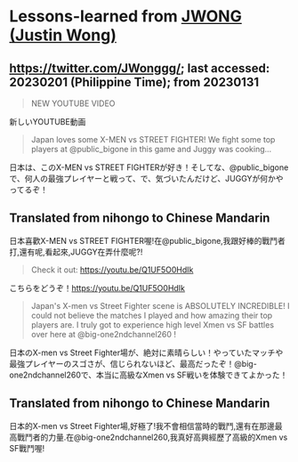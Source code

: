 # Lessons-learned from [JWONG (Justin Wong)](https://twitter.com/JWonggg?ref_src=twsrc%5Egoogle%7Ctwcamp%5Eserp%7Ctwgr%5Eauthor)

## https://twitter.com/JWonggg/; last accessed: 20230201 (Philippine Time); from 20230131

> NEW YOUTUBE VIDEO

新しいYOUTUBE動画

> Japan loves some X-MEN vs STREET FIGHTER! We fight some top players at @public_bigone in this game and Juggy was cooking...

日本は、このX-MEN vs STREET FIGHTERが好き！そしてな、@public_bigoneで、何人の最強プレイヤーと戦って、で、気づいたんだけど、JUGGYが何かやってるぞ！

## Translated from nihongo to Chinese Mandarin

日本喜歡X-MEN vs STREET FIGHTER喔!在@public_bigone,我跟好棒的戰鬥者打,還有呢,看起來,JUGGY在弄什麼呢?!

> Check it out: https://youtu.be/Q1UF5O0HdIk

こちらをどうぞ！https://youtu.be/Q1UF5O0HdIk

> Japan's X-men vs Street Fighter scene is ABSOLUTELY INCREDIBLE! I could not believe the matches I played and how amazing their top players are. I truly got to experience high level Xmen vs SF battles over here at @big-one2ndchannel260 !

日本のX-men vs Street Fighter場が、絶対に素晴らしい！やっていたマッチや最強プレイヤーのスゴさが、信じられないほど、最高だったぞ！@big-one2ndchannel260で、本当に高級なXmen vs SF戦いを体験できてよかった！

## Translated from nihongo to Chinese Mandarin

日本的X-men vs Street Fighter場,好極了!我不會相信當時的戰鬥,還有在那邊最高戰鬥者的力量.在@big-one2ndchannel260,我真好高興經歷了高級的Xmen vs SF戰鬥喔!
